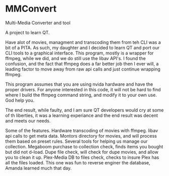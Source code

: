 # MMConvert
Multi-Media Converter and tool

A project to learn QT.

Have alot of movies, managment and transcoding them from teh CLI was a bit of a PITA.  As such, my daughter and I decided to learn QT and port our CLI tools to a graphical interface. This program, mostly is a wrapper for ffmpeg, while we did, and we do still use the libav API's.  I found the confusion, and the fact that ffmpeg does a far better job then I ever will, a leading factor to move away from raw api calls and just continue wrapping ffmpeg.

This program assumes that you are using nvida hardware and have the proper drivers.  For anyone interested in this code, it will not be hard to find where I build the ffmpeg command string, and modify it to your own use.  God help you.

The end result, while faulty, and I am sure QT developers would cry at some of th liberties, it was a learning experiance and the end result was decent and meets our needs.

Some of the features.
Hardware transcoding of movies with ffmpeg.
libav api calls to get meta data.
Montors directory for movies, and will process them based on preset rules.
Several tools for helping us manage our collection.
  Megaboom purchase to collection check, finds items you bought but did not d-load.
  Dupe file check, will check for dupe movies, and allow you to clean it up.
  Plex-Media DB to files check, checks to insure Plex has all the files loaded.
    This one was fun to reverse enginer the database, Amanda learned much that day. 
  
  
  


